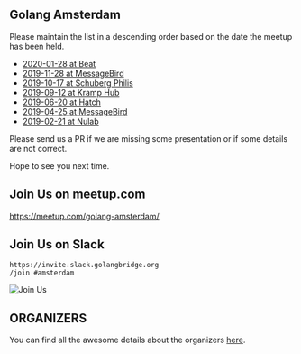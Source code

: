 Golang Amsterdam
----------------

Please maintain the list in a descending order based on the date the meetup has been held.

* [2020-01-28 at Beat](2020-01-28@beat/README.md)
* [2019-11-28 at MessageBird](2019-11-28@messagebird/README.md)
* [2019-10-17 at Schuberg Philis](2019-10-17@schuberg-philis/README.md)
* [2019-09-12 at Kramp Hub](2019-09-12@kramphub/README.md)
* [2019-06-20 at Hatch](2019-06-20@hatch/README.md)
* [2019-04-25 at MessageBird](2019-04-25@messagebird/README.md)
* [2019-02-21 at Nulab](2019-02-21@nulab/README.md)

Please send us a PR if we are missing some presentation or if some details are not correct.

Hope to see you next time.

Join Us on meetup.com
---------------------

https://meetup.com/golang-amsterdam/

Join Us on Slack
-----------------

```
https://invite.slack.golangbridge.org
/join #amsterdam
```

![Join Us](qr.png?raw=true "QR Code")

ORGANIZERS
----------

You can find all the awesome details about the organizers [here](ORGANIZERS).
